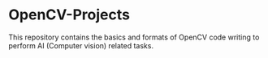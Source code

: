 # OpenCV-Projects
This repository contains the basics and formats of OpenCV code writing to perform AI (Computer vision) related tasks.
